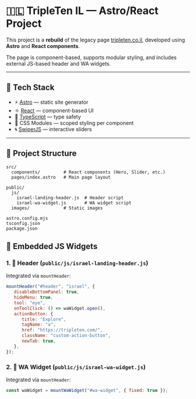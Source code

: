 # 🇮🇱 TripleTen IL — Astro/React Project

This project is a **rebuild** of the legacy page [tripleten.co.il](https://tripleten.co.il/), developed using **Astro** and **React components**.

The page is component-based, supports modular styling, and includes external JS-based header and WA widgets.

---

## 🚀 Tech Stack

- ⚡ [Astro](https://astro.build/) — static site generator
- ⚛ [React](https://reactjs.org/) — component-based UI
- 🧠 [TypeScript](https://www.typescriptlang.org/) — type safety
- 🎨 CSS Modules — scoped styling per component
- 🌀 [SwiperJS](https://swiperjs.com/react) — interactive sliders

---

## 📂 Project Structure

```text
src/
  components/         # React components (Hero, Slider, etc.)
  pages/index.astro   # Main page layout

public/
  js/
    israel-landing-header.js  # Header script
    israel-wa-widget.js       # WA widget script
  images/             # Static images

astro.config.mjs
tsconfig.json
package.json
```

## 🧩 Embedded JS Widgets

### 1. 🧭 Header (`public/js/israel-landing-header.js`)

Integrated via `mountHeader`:

```js
mountHeader("#header", "israel", {
   disableBottomPanel: true,
   hideMenu: true,
   tool: "eye",
   onToolClick: () => waWidget.open(),
   actionButton: {
      title: "Explore",
      tagName: "a",
      href: "https://tripleten.com/",
      className: "custom-action-button",
      newTab: true,
   },
});
```

### 2. 🧭 WA Widget (`public/js/israel-wa-widget.js`)

Integrated via `mountHeader`:

```js
const waWidget = mountWaWidget("#wa-widget", { fixed: true });
```